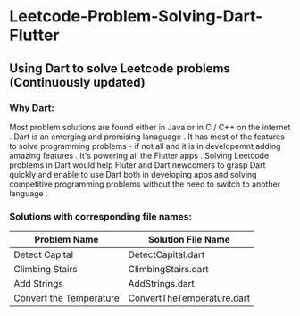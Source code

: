 # Leetcode-Problem-Solving-Dart-Flutter 
## Using Dart to solve Leetcode problems (Continuously updated)

### Why Dart:
Most problem solutions are found either in Java or in C / C++ on the internet . Dart is an emerging and promising lanaguage . It has most of the features to solve programming problems - if not all and it is in developemnt adding amazing features . It's powering all the Flutter apps . Solving Leetcode problems in Dart would help Fluter and Dart newcomers to grasp Dart quickly and enable to use Dart both in developing apps and solving competitive programming problems without the need to switch to another language . 

### Solutions with corresponding file names:

| Problem Name            |  Solution File Name         |
| -------------           |  -------------              |
| Detect Capital          |  DetectCapital.dart         |
| Climbing Stairs         |  ClimbingStairs.dart        |
| Add Strings             |  AddStrings.dart            |
| Convert the Temperature |  ConvertTheTemperature.dart |
